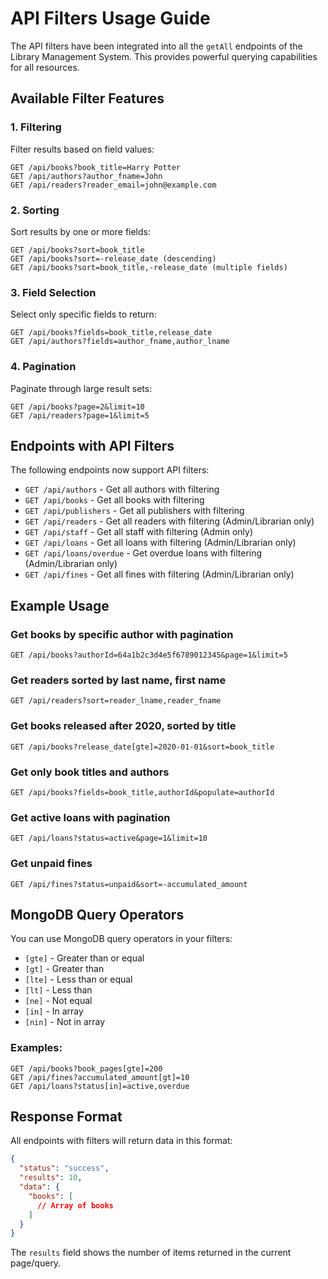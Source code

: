 # API Filters Usage Guide

The API filters have been integrated into all the `getAll` endpoints of the Library Management System. This provides powerful querying capabilities for all resources.

## Available Filter Features

### 1. Filtering
Filter results based on field values:
```
GET /api/books?book_title=Harry Potter
GET /api/authors?author_fname=John
GET /api/readers?reader_email=john@example.com
```

### 2. Sorting
Sort results by one or more fields:
```
GET /api/books?sort=book_title
GET /api/books?sort=-release_date (descending)
GET /api/books?sort=book_title,-release_date (multiple fields)
```

### 3. Field Selection
Select only specific fields to return:
```
GET /api/books?fields=book_title,release_date
GET /api/authors?fields=author_fname,author_lname
```

### 4. Pagination
Paginate through large result sets:
```
GET /api/books?page=2&limit=10
GET /api/readers?page=1&limit=5
```

## Endpoints with API Filters

The following endpoints now support API filters:

- `GET /api/authors` - Get all authors with filtering
- `GET /api/books` - Get all books with filtering
- `GET /api/publishers` - Get all publishers with filtering
- `GET /api/readers` - Get all readers with filtering (Admin/Librarian only)
- `GET /api/staff` - Get all staff with filtering (Admin only)
- `GET /api/loans` - Get all loans with filtering (Admin/Librarian only)
- `GET /api/loans/overdue` - Get overdue loans with filtering (Admin/Librarian only)
- `GET /api/fines` - Get all fines with filtering (Admin/Librarian only)

## Example Usage

### Get books by specific author with pagination
```
GET /api/books?authorId=64a1b2c3d4e5f6789012345&page=1&limit=5
```

### Get readers sorted by last name, first name
```
GET /api/readers?sort=reader_lname,reader_fname
```

### Get books released after 2020, sorted by title
```
GET /api/books?release_date[gte]=2020-01-01&sort=book_title
```

### Get only book titles and authors
```
GET /api/books?fields=book_title,authorId&populate=authorId
```

### Get active loans with pagination
```
GET /api/loans?status=active&page=1&limit=10
```

### Get unpaid fines
```
GET /api/fines?status=unpaid&sort=-accumulated_amount
```

## MongoDB Query Operators

You can use MongoDB query operators in your filters:

- `[gte]` - Greater than or equal
- `[gt]` - Greater than
- `[lte]` - Less than or equal
- `[lt]` - Less than
- `[ne]` - Not equal
- `[in]` - In array
- `[nin]` - Not in array

### Examples:
```
GET /api/books?book_pages[gte]=200
GET /api/fines?accumulated_amount[gt]=10
GET /api/loans?status[in]=active,overdue
```

## Response Format

All endpoints with filters will return data in this format:

```json
{
  "status": "success",
  "results": 10,
  "data": {
    "books": [
      // Array of books
    ]
  }
}
```

The `results` field shows the number of items returned in the current page/query.
